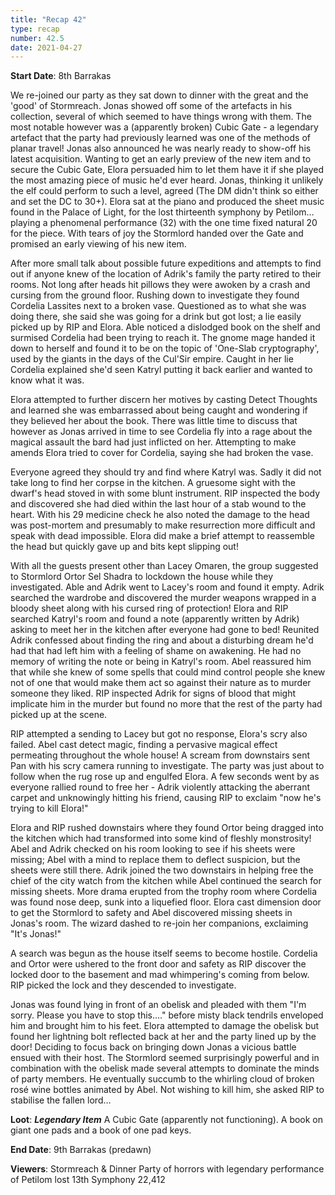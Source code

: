 ```yaml
---
title: "Recap 42"
type: recap
number: 42.5
date: 2021-04-27
---
```


**Start Date**: 8th Barrakas
 
We re-joined our party as they sat down to dinner with the great and the 'good' of Stormreach. Jonas showed off some of the artefacts in his collection, several of which seemed to have things wrong with them. The most notable however was a (apparently broken) Cubic Gate - a legendary artefact that the party had previously learned was one of the methods of planar travel! Jonas also announced he was nearly ready to show-off his latest acquisition. Wanting to get an early preview of the new item and to secure the Cubic Gate, Elora persuaded him to let them have it if she played the most amazing piece of music he'd ever heard. Jonas, thinking it unlikely the elf could perform to such a level, agreed (The DM didn't think so either and set the DC to 30+). Elora sat at the piano and produced the sheet music found in the Palace of Light, for the lost thirteenth symphony by Petilom… playing a phenomenal performance (32) with the one time fixed natural 20 for the piece. With tears of joy the Stormlord handed over the Gate and promised an early viewing of his new item.
 
After more small talk about possible future expeditions and attempts to find out if anyone knew of the location of Adrik's family the party retired to their rooms. Not long after heads hit pillows they were awoken by a crash and cursing from the ground floor. Rushing down to investigate they found Cordelia Lassites next to a broken vase. Questioned as to what she was doing there, she said she was going for a drink but got lost; a lie easily picked up by RIP and Elora. Able noticed a dislodged book on the shelf and surmised Cordelia had been trying to reach it. The gnome mage handed it down to herself and found it to be on the topic of 'One-Slab cryptography', used by the giants in the days of the Cul'Sir empire. Caught in her lie Cordelia explained she'd seen Katryl putting it back earlier and wanted to know what it was.
 
Elora attempted to further discern her motives by casting Detect Thoughts and learned she was embarrassed about being caught and wondering if they believed her about the book. There was little time to discuss that however as Jonas arrived in time to see Cordelia fly into a rage about the magical assault the bard had just inflicted on her. Attempting to make amends Elora tried to cover for Cordelia, saying she had broken the vase.
 
Everyone agreed they should try and find where Katryl was. Sadly it did not take long to find her corpse in the kitchen. A gruesome sight with the dwarf's head stoved in with some blunt instrument. RIP inspected the body and discovered she had died within the last hour of a stab wound to the heart. With his 29 medicine check he also noted the damage to the head was post-mortem and presumably to make resurrection more difficult and speak with dead impossible. Elora did make a brief attempt to reassemble the head but quickly gave up and bits kept slipping out!
 
With all the guests present other than Lacey Omaren, the group suggested to Stormlord Ortor Sel Shadra to lockdown the house while they investigated. Able and Adrik went to Lacey's room and found it empty. Adrik searched the wardrobe and discovered the murder weapons wrapped in a bloody sheet along with his cursed ring of protection! Elora and RIP searched Katryl's room and found a note (apparently written by Adrik) asking to meet her in the kitchen after everyone had gone to bed! Reunited Adrik confessed about finding the ring and about a disturbing dream he'd had that had left him with a feeling of shame on awakening. He had no memory of writing the note or being in Katryl's room. Abel reassured him that while she knew of some spells that could mind control people she knew not of one that would make them act so against their nature as to murder someone they liked. RIP inspected Adrik for signs of blood that might implicate him in the murder but found no more that the rest of the party had picked up at the scene.
 
RIP attempted a sending to Lacey but got no response, Elora's scry also failed. Abel cast detect magic, finding a pervasive magical effect permeating throughout the whole house! A scream from downstairs sent Pan with his scry camera running to investigate. The party was just about to follow when the rug rose up and engulfed Elora. A few seconds went by as everyone rallied round to free her - Adrik violently attacking the aberrant carpet and unknowingly hitting his friend, causing RIP to exclaim "now he's trying to kill Elora!"
 
Elora and RIP rushed downstairs where they found Ortor being dragged into the kitchen which had transformed into some kind of fleshly monstrosity! Abel and Adrik checked on his room looking to see if his sheets were missing; Abel with a mind to replace them to deflect suspicion, but the sheets were still there. Adrik joined the two downstairs in helping free the chief of the city watch from the kitchen while Abel continued the search for missing sheets. More drama erupted from the trophy room where Cordelia was found nose deep, sunk into a liquefied floor. Elora cast dimension door to get the Stormlord to safety and Abel discovered missing sheets in Jonas's room. The wizard dashed to re-join her companions, exclaiming "It's Jonas!"
 
A search was begun as the house itself seems to become hostile. Cordelia and Ortor were ushered to the front door and safety as RIP discover the locked door to the basement and mad whimpering's coming from below. RIP picked the lock and they descended to investigate. 
 
Jonas was found lying in front of an obelisk and pleaded with them "I'm sorry. Please you have to stop this…." before misty black tendrils enveloped him and brought him to his feet. Elora attempted to damage the obelisk but found her lightning bolt reflected back at her and the party lined up by the door! Deciding to focus back on bringing down Jonas a vicious battle ensued with their host. The Stormlord seemed surprisingly powerful and in combination with the obelisk made several attempts to dominate the minds of party members. He eventually succumb to the whirling cloud of broken rosé wine bottles animated by Abel. Not wishing to kill him, she asked RIP to stabilise the fallen lord…
 
**Loot**: ***Legendary Item*** A Cubic Gate (apparently not functioning). A book on giant one pads and a book of one pad keys.
 
**End Date**: 9th Barrakas (predawn)
 
**Viewers**: Stormreach & Dinner Party of horrors with legendary performance of Petilom lost 13th Symphony 22,412
